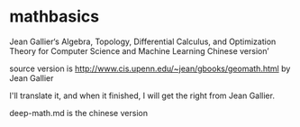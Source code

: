 # mathbasics
Jean Gallier‘s Algebra, Topology, Differential Calculus, and Optimization Theory for Computer Science and Machine Learning Chinese version’

source version is http://www.cis.upenn.edu/~jean/gbooks/geomath.html by Jean Gallier

I'll translate it, and when it finished, I will get the right from Jean Gallier.

deep-math.md is the chinese version
